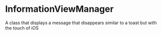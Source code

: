 # InformationViewManager
A class that displays a message that disappears similar to a toast but with the touch of iOS 
